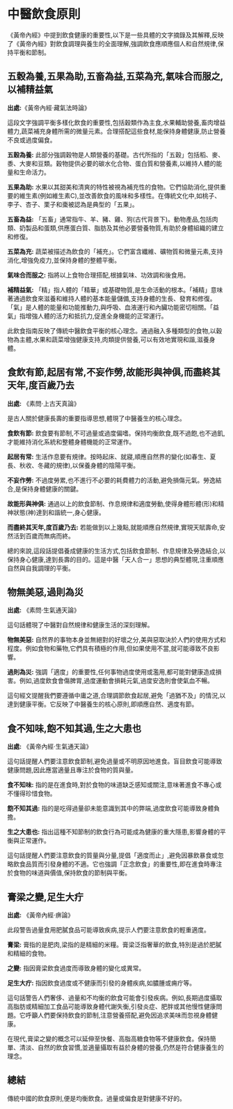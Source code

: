 # 中醫飲食原則

《黃帝內經》中提到飲食健康的重要性,以下是一些具體的文字摘錄及其解釋,反映了《黃帝內經》對飲食調理與養生的全面理解,強調飲食應順應個人和自然規律,保持平衡和節制。

## 五穀為養,五果為助,五畜為益,五菜為充,氣味合而服之,以補精益氣

**出處:**《黃帝內經·藏氣法時論》

這段文字強調平衡多樣化飲食的重要性,包括穀類作為主食,水果輔助營養,畜肉增益體力,蔬菜補充身體所需的微量元素。合理搭配這些食材,能保持身體健康,防止營養不良或過度偏食。

**五穀為養:** 此部分強調穀物是人類營養的基礎。古代所指的「五穀」包括稻、麥、黍、大麥和豆類。穀物提供必要的碳水化合物、蛋白質和營養素,以維持人體的能量和生命活力。

**五果為助:** 水果以其甜美和清爽的特性被視為補充性的食物。它們協助消化,提供重要的維生素(例如維生素C),並改善飲食的風味和多樣性。在傳統文化中,如桃子、李子、杏子、栗子和棗被認為是典型的「五果」。

**五畜為益:** 「五畜」通常指牛、羊、豬、雞、狗(古代背景下)。動物產品,包括肉類、奶製品和蛋類,供應蛋白質、脂肪及其他必要營養物質,有助於身體組織的建立和修復。

**五菜為充:** 蔬菜被描述為飲食的「補充」。它們富含纖維、礦物質和微量元素,支持消化,增強免疫力,並保持身體的整體平衡。

**氣味合而服之:** 指將以上食物合理搭配,根據氣味、功效調和後食用。

**補精益氣:** 「精」指人體的「精華」或基礎物質,是生命活動的根本。「補精」意味著通過飲食來滋養和維持人體的基本能量儲備,支持身體的生長、發育和修復。「氣」是人體的能量和功能推動力,與呼吸、血液運行和內臟功能密切相關。「益氣」指增強人體的活力和抵抗力,促進全身機能的正常運行。

此飲食指南反映了傳統中醫飲食平衡的核心理念。通過融入多種類型的食物,以穀物為主體,水果和蔬菜增強健康支持,肉類提供營養,可以有效地實現和諧,滋養身體。

## 食飲有節,起居有常,不妄作勞,故能形與神俱,而盡終其天年,度百歲乃去

**出處:** 《素問·上古天真論》

是古人關於健康長壽的重要指導思想,體現了中醫養生的核心理念。

**食飲有節:** 飲食要有節制,不可過量或過度偏嗜。保持均衡飲食,既不過飽,也不過飢,才能維持消化系統和整體身體機能的正常運作。

**起居有常:** 生活作息要有規律。按時起床、就寢,順應自然界的變化(如春生、夏長、秋收、冬藏的規律),以保養身體的陰陽平衡。

**不妄作勞:** 不過度勞累,也不進行不必要的耗費體力的活動,避免損傷元氣。勞逸結合,是保持身體健康的關鍵。

**故能形與神俱:** 通過以上的飲食節制、作息規律和適度勞動,使得身體形體(形)和精神狀態(神)達到和諧統一,身心健康。

**而盡終其天年,度百歲乃去:** 若能做到以上幾點,就能順應自然規律,實現天賦壽命,安然活到百歲而無病而終。

總的來說,這段話提倡養成健康的生活方式,包括飲食節制、作息規律及勞逸結合,以保持身心健康,達到長壽的目的。這是中醫「天人合一」思想的典型體現,注重順應自然與自我調理的平衡。

## 物無美惡,過則為災

**出處:** 《素問·生氣通天論》

這句話體現了中醫對自然規律和健康生活的深刻理解。

**物無美惡:** 自然界的事物本身並無絕對的好壞之分,美與惡取決於人們的使用方式和程度。例如食物和藥物,它們具有積極的作用,但如果使用不當,就可能導致不良影響。

**過則為災:** 強調「適度」的重要性,任何事物過度使用或濫用,都可能對健康造成損害。例如,過度飲食會傷脾胃,過度運動會損耗元氣,過度安逸則會使氣血不暢。

這句經文提醒我們要遵循中庸之道,合理調節飲食起居,避免「過猶不及」的情況,以達到健康平衡。它反映了中醫養生的核心原則,即順應自然、適度有節。

## 食不知味,飽不知其過,生之大患也

**出處:** 《黃帝內經·生氣通天論》

這句話提醒人們要注意飲食節制,避免過量或不明原因地進食。盲目飲食可能導致健康問題,因此應當適量且專注於食物的質與量。

**食不知味:** 指的是在進食時,對於食物的味道缺乏感知或關注,意味著進食不專心或不懂得珍惜食物。

**飽不知其過:** 指的是吃得過量卻未能意識到其中的弊端,過度飲食可能導致身體負擔。

**生之大患也:** 指出這種不知節制的飲食行為可能成為健康的重大隱患,影響身體的平衡與正常運作。

這句話提醒人們要注意飲食的質量與分量,提倡「適度而止」,避免因暴飲暴食或忽略飲食品質而引發身體的不適。它也強調「正念飲食」的重要性,即在進食時專注於食物的味道與價值,保持飲食的節制與平衡。

## 膏梁之變,足生大疔

**出處:** 《黃帝內經·痹論》

此段警告過量食用肥膩食品可能導致疾病,提示人們要注意飲食的輕重適度。

**膏梁:** 膏指的是肥肉,梁指的是精細的米糧。膏梁泛指奢華的飲食,特別是過於肥膩和精細的食物。

**之變:** 指因膏梁飲食過度而導致身體的變化或異常。

**足生大疔:** 指因飲食過度或不健康而引發的身體疾病,如膿腫或痈疔等。

這句話警告人們奢侈、過量和不均衡的飲食可能會引發疾病。例如,長期過度攝取高脂肪或精細加工食品可能導致身體代謝失衡,引發炎症、肥胖或其他慢性健康問題。它呼籲人們要保持飲食的節制,注意營養搭配,避免因追求美味而忽視身體健康。

在現代,膏梁之變的概念可以延伸至快餐、高脂高糖食物等不健康飲食。保持簡單、清淡、自然的飲食習慣,並適量攝取有益於身體的營養,仍然是符合健康養生的理念。

## 總結

傳統中國的飲食原則,便是均衡飲食。過量或偏食是對健康不好的。
